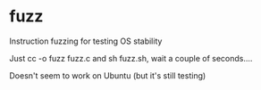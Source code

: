 # fuzz
Instruction fuzzing for testing OS stability

Just cc -o fuzz fuzz.c and sh fuzz.sh, wait a couple of seconds....

Doesn't seem to work on Ubuntu (but it's still testing)
